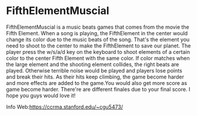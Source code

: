 # FifthElementMuscial
FifthElementMuscial is a music beats games that comes from the movie the Fifth Element. When a song is playing, the FifthElement in the center would change its color due to the music beats of the song. That's the element you need to shoot to the center to make the FifthElement to save our planet. The player press the w/s/a/d key on the keyboard to shoot elements of a certain color to the center Fifth Element with the same color. If color matches when the large element and the shooting element collides, the right beats are played. Otherwise terrible noise would be played and players lose points and break their hits. As their hits keep climbing, the game become harder and more effects are added to the game.You would also get more score as game become harder. There're are different finales due to your final score. I hope you guys would love it!

Info Web:https://ccrma.stanford.edu/~cgu5473/
